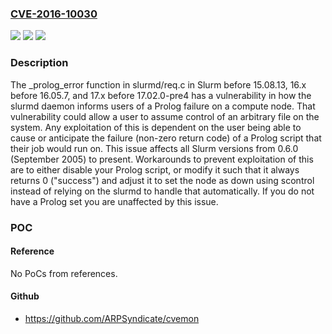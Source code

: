 ### [CVE-2016-10030](https://cve.mitre.org/cgi-bin/cvename.cgi?name=CVE-2016-10030)
![](https://img.shields.io/static/v1?label=Product&message=n%2Fa&color=blue)
![](https://img.shields.io/static/v1?label=Version&message=n%2Fa&color=blue)
![](https://img.shields.io/static/v1?label=Vulnerability&message=n%2Fa&color=brighgreen)

### Description

The _prolog_error function in slurmd/req.c in Slurm before 15.08.13, 16.x before 16.05.7, and 17.x before 17.02.0-pre4 has a vulnerability in how the slurmd daemon informs users of a Prolog failure on a compute node. That vulnerability could allow a user to assume control of an arbitrary file on the system. Any exploitation of this is dependent on the user being able to cause or anticipate the failure (non-zero return code) of a Prolog script that their job would run on. This issue affects all Slurm versions from 0.6.0 (September 2005) to present. Workarounds to prevent exploitation of this are to either disable your Prolog script, or modify it such that it always returns 0 ("success") and adjust it to set the node as down using scontrol instead of relying on the slurmd to handle that automatically. If you do not have a Prolog set you are unaffected by this issue.

### POC

#### Reference
No PoCs from references.

#### Github
- https://github.com/ARPSyndicate/cvemon

